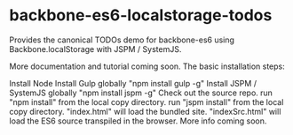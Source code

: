 # backbone-es6-localstorage-todos
Provides the canonical TODOs demo for backbone-es6 using Backbone.localStorage with JSPM / SystemJS.

More documentation and tutorial coming soon. The basic installation steps:

Install Node
Install Gulp globally "npm install gulp -g"
Install JSPM / SystemJS globally "npm install jspm -g"
Check out the source repo.
run "npm install" from the local copy directory.
run "jspm install" from the local copy directory.
"index.html" will load the bundled site. "indexSrc.html" will load the ES6 source transpiled in the browser.
More info coming soon.
